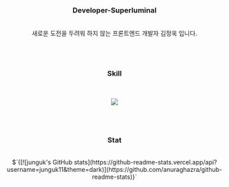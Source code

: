 <div align='center'>
  <div>
    <h3>Developer-Superluminal</h3>
  <br/>
   새로운 도전을 두려워 하지 않는 프론트엔드 개발자 김정욱 입니다.
  <br/>
  <br/>
  </div>
<br/><br/>
<h3>Skill</h3>
  <br/>
  <p align="center">
    <a href="https://skillicons.dev">
      <img src="https://skillicons.dev/icons?i=html,js,react,typescript,redux,git,py,vscode,ai" />
    </a>
  </p>

<br/>
<br/>
<h3>Stat</h3>
<br/>
$`{[![junguk's GitHub stats](https://github-readme-stats.vercel.app/api?username=junguk11&theme=dark)](https://github.com/anuraghazra/github-readme-stats)}`
<br/>
<br/>
</div>
